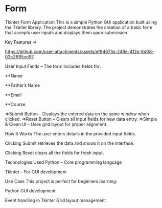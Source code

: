 # Form
Tkinter Form Application
This is a simple Python GUI application built using the Tkinter library. The project demonstrates the creation of a basic form that accepts user inputs and displays them upon submission.

Key Features
=>



https://github.com/user-attachments/assets/ef84673a-249e-412e-8d08-03c2ff95cd97



User Input Fields – The form includes fields for:

**Name

**Father’s Name

**Email

**Course

=>Submit Button – Displays the entered data on the same window when clicked.
=>Reset Button – Clears all input fields for new data entry.
=>Simple & Clean UI – Uses grid layout for proper alignment.

How It Works
The user enters details in the provided input fields.

Clicking Submit retrieves the data and shows it on the interface.

Clicking Reset clears all the fields for fresh input.

Technologies Used
Python – Core programming language

Tkinter – For GUI development

Use Case
This project is perfect for beginners learning:

Python GUI development


Event handling in Tkinter
Grid layout management



